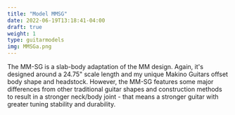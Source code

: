 ```yaml
---
title: "Model MMSG"
date: 2022-06-19T13:18:41-04:00
draft: true
weight: 1
type: guitarmodels
img: MMSGa.png
---
```


The MM-SG is a slab-body adaptation of the MM design. Again, it's designed around a 24.75" scale length and my unique Makino Guitars offset body shape and headstock. However, the MM-SG features some major differences from other traditional guitar shapes and construction methods to result in a stronger neck/body joint - that means a stronger guitar with greater tuning stability and durability.